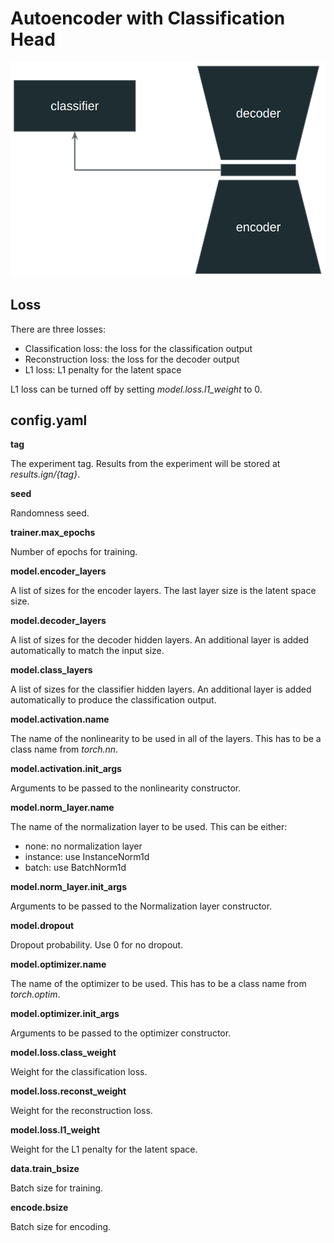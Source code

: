 # Autoencoder with Classification Head

<img src='./images/autoencoder.png' alt='autoencoder' width='600'>

## Loss

There are three losses:
- Classification loss: the loss for the classification output
- Reconstruction loss: the loss for the decoder output
- L1 loss: L1 penalty for the latent space

L1 loss can be turned off by setting *model.loss.l1_weight* to 0.

## config.yaml

**tag**

The experiment tag. Results from the experiment will be stored at *results.ign/{tag}*.

**seed**

Randomness seed.

**trainer.max_epochs**

Number of epochs for training.

**model.encoder_layers**

A list of sizes for the encoder layers. The last layer size is the latent space size.

**model.decoder_layers**

A list of sizes for the decoder hidden layers. An additional layer is added automatically to match the input size.

**model.class_layers**

A list of sizes for the classifier hidden layers. An additional layer is added automatically to produce the classification output.

**model.activation.name**

The name of the nonlinearity to be used in all of the layers. This has to be a class name from *torch.nn*. 

**model.activation.init_args**

Arguments to be passed to the nonlinearity constructor.

**model.norm_layer.name**

The name of the normalization layer to be used. This can be either:
- none: no normalization layer
- instance: use InstanceNorm1d
- batch: use BatchNorm1d

**model.norm_layer.init_args**

Arguments to be passed to the Normalization layer constructor.

**model.dropout**

Dropout probability. Use 0 for no dropout.

**model.optimizer.name**

The name of the optimizer to be used. This has to be a class name from *torch.optim*.

**model.optimizer.init_args**

Arguments to be passed to the optimizer constructor.

**model.loss.class_weight**

Weight for the classification loss.

**model.loss.reconst_weight**

Weight for the reconstruction loss.

**model.loss.l1_weight**

Weight for the L1 penalty for the latent space.

**data.train_bsize**

Batch size for training.

**encode.bsize**

Batch size for encoding.